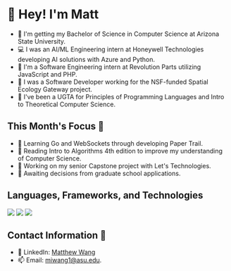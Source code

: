 # 👋 Hey! I'm Matt

- 📓 I'm getting my Bachelor of Science in Computer Science at Arizona State University.
- 💻 I was an AI/ML Engineering intern at Honeywell Technologies developing AI solutions with Azure and Python.
- 🚗 I'm a Software Engineering intern at Revolution Parts utilizing JavaScript and PHP.
- 💼 I was a Software Developer working for the NSF-funded Spatial Ecology Gateway project.
- 📝 I've been a UGTA for Principles of Programming Languages and Intro to Theoretical Computer Science.
  
## This Month's Focus 📌

- 🔭 Learning Go and WebSockets through developing Paper Trail.
- 📘 Reading Intro to Algorithms 4th edition to improve my understanding of Computer Science.
- 🤔 Working on my senior Capstone project with Let's Technologies.
- 🏫 Awaiting decisions from graduate school applications.

## Languages, Frameworks, and Technologies

<img src="https://skillicons.dev/icons?i=python,c,cs,cpp,js,ts,r,php,go,bash,rust"/>

<img src="https://skillicons.dev/icons?i=react,nodejs,net,django,flask,pytorch,sklearn,tensorflow,postgres,mysql,mongodb"/>

<img src="https://skillicons.dev/icons?i=azure,gcp,aws,linux,docker,terraform,github,webstorm,powershell,vscode,visualstudio"/>

## Contact Information 📲

- 🔗 LinkedIn: [Matthew Wang](https://www.linkedin.com/in/matthew-wang-cs/)
- 📫 Email: [miwang1@asu.edu](mailto:miwang1@asu.edu).
